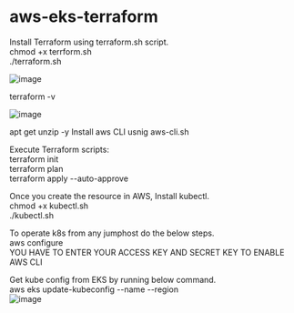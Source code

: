 # aws-eks-terraform <br />

Install Terraform using terraform.sh script. <br />
chmod +x terrform.sh <br />
./terraform.sh <br />

![image](https://github.com/Devendranathashok/aws-eks-terraform/assets/29894924/71488fdc-569a-47d3-9987-8097db0a5e95)

terraform -v <br />

![image](https://github.com/Devendranathashok/aws-eks-terraform/assets/29894924/a6aff646-86e2-447f-910e-55bfe14efb10)

apt get unzip -y
Install aws CLI usnig aws-cli.sh <br />

Execute Terraform scripts: <br />
terraform init <br />
terraform plan <br />
terraform apply --auto-approve <br />

Once you create the resource in AWS, Install kubectl. <br />
chmod +x kubectl.sh <br />
./kubectl.sh <br />

To operate k8s from any jumphost do the below steps. <br />
aws configure <br />
YOU HAVE TO ENTER YOUR ACCESS KEY AND SECRET KEY TO ENABLE AWS CLI <br />

Get kube config from EKS by running below command. <br />
aws eks update-kubeconfig --name <your-cluster-name> --region <region> <br />
![image](https://github.com/Devendranathashok/aws-eks-terraform/assets/29894924/8a3b71e8-cf6e-4a39-9f2b-eeaf3ab49993)




